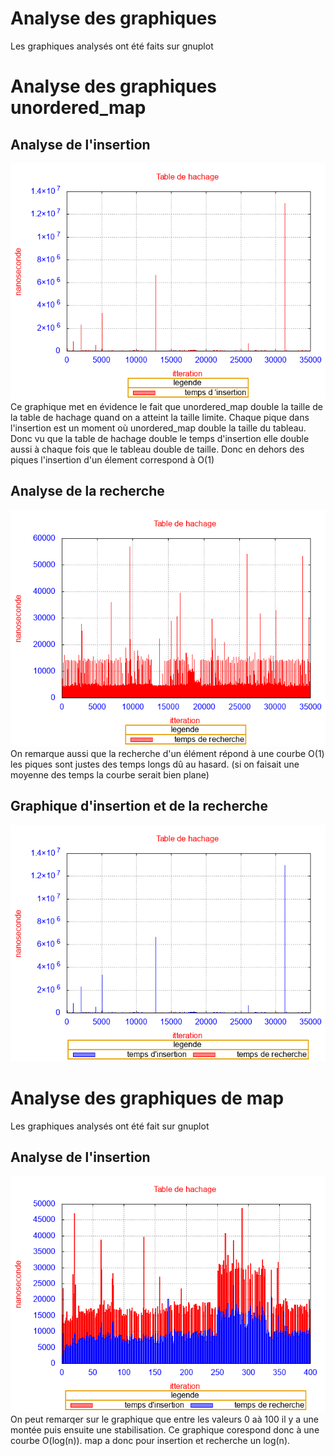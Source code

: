 # Analyse des graphiques

Les graphiques analysés ont été faits sur gnuplot 
# Analyse des graphiques unordered_map
## Analyse de l'insertion

![graphique3](graphique3.png) <br/>
Ce graphique met en évidence le fait que unordered_map double la taille de la table de hachage quand on a atteint la taille limite. Chaque pique dans l'insertion est un moment où unordered_map double la taille du tableau. Donc vu que la table de hachage double le temps d'insertion elle double aussi à chaque fois que le tableau double de taille. Donc en dehors des piques l'insertion d'un élement correspond à O(1)

## Analyse de la recherche
![graphique2](graphique2.png) <br/>
On remarque aussi que la recherche d'un élément répond à une courbe O(1) les piques sont justes des temps longs dû au hasard. (si on faisait une moyenne des temps la courbe serait bien plane)

## Graphique d'insertion et de la recherche
![graphique1](graphique1.png) <br/>



# Analyse des graphiques de map

Les graphiques analysés ont été fait sur gnuplot 


## Analyse de l'insertion

![graphique4](graphique4.png) <br/>
On peut remarqer sur le graphique que entre les valeurs 0 aà 100 il y a une montée puis ensuite une stabilisation. Ce graphique corespond donc à une courbe O(log(n)). map a donc pour insertion et recherche un log(n).